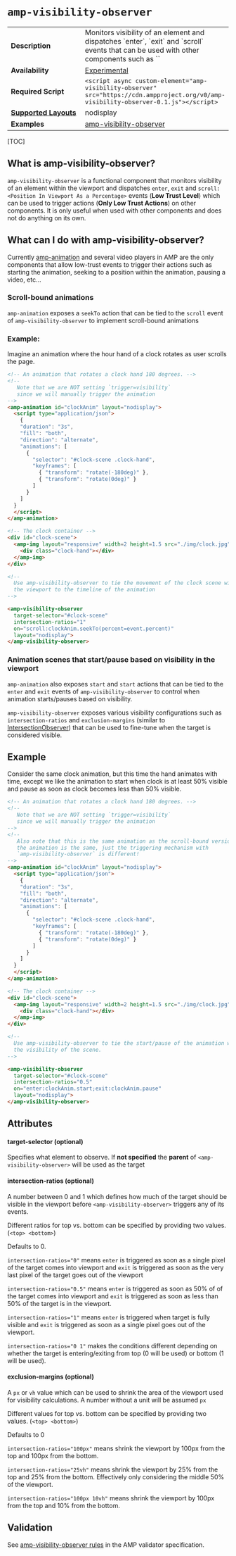 <!---
Copyright 2017 The AMP HTML Authors. All Rights Reserved.

Licensed under the Apache License, Version 2.0 (the "License");
you may not use this file except in compliance with the License.
You may obtain a copy of the License at

      http://www.apache.org/licenses/LICENSE-2.0

Unless required by applicable law or agreed to in writing, software
distributed under the License is distributed on an "AS-IS" BASIS,
WITHOUT WARRANTIES OR CONDITIONS OF ANY KIND, either express or implied.
See the License for the specific language governing permissions and
limitations under the License.
-->

# <a name="amp-visibility-observer"></a> `amp-visibility-observer`

<table>
  <tr>
    <td width="40%"><strong>Description</strong></td>
    <td>Monitors visibility of an element and dispatches `enter`, `exit` and `scroll` events that can be used with other components such as `<amp-animation>`</td>
  </tr>
  <tr>
    <td width="40%"><strong>Availability</strong></td>
    <td><a href="https://www.ampproject.org/docs/reference/experimental.html">Experimental</a></td>
  </tr>
  <tr>
    <td width="40%"><strong>Required Script</strong></td>
    <td><code>&lt;script async custom-element="amp-visibility-observer" src="https://cdn.ampproject.org/v0/amp-visibility-observer-0.1.js">&lt;/script></code></td>
  </tr>
  <tr>
    <td class="col-fourty"><strong><a href="https://www.ampproject.org/docs/guides/responsive/control_layout.html">Supported Layouts</a></strong></td>
    <td>nodisplay</td>
  </tr>
  <tr>
    <td width="40%"><strong>Examples</strong></td>
    <td><a href="https://github.com/ampproject/amphtml/blob/master/examples/amp-visibility-observer.amp.html">amp-visibility-observer</a></td>
  </tr>
</table>

[TOC]

## What is amp-visibility-observer?
`amp-visibility-observer` is a functional component that monitors visibility of
an element within the viewport and dispatches
`enter`, `exit` and `scroll:<Position In Viewport As a Percentage>` events (**Low Trust Level**)
which can be used to trigger actions (**Only Low Trust Actions**) on other components.
It is only useful when used with other components and does not do anything on its own.

## What can I do with amp-visibility-observer?
Currently [amp-animation](https://www.ampproject.org/docs/reference/components/amp-animation)
and several video players in AMP are the only components that allow low-trust events
to trigger their actions such as starting the animation, seeking to a position
within the animation, pausing a video, etc...

### Scroll-bound animations
`amp-animation` exposes a `seekTo` action that can be tied to the `scroll` event
of `amp-visibility-observer` to implement scroll-bound animations

### Example:
Imagine an animation where the hour hand of a clock rotates as user scrolls
the page.

<TODO IMAGE>

```html
<!-- An animation that rotates a clock hand 180 degrees. -->
<!--
   Note that we are NOT setting `trigger=visibility`
   since we will manually trigger the animation
-->
<amp-animation id="clockAnim" layout="nodisplay">
  <script type="application/json">
    {
    "duration": "3s",
    "fill": "both",
    "direction": "alternate",
    "animations": [
      {
        "selector": "#clock-scene .clock-hand",
        "keyframes": [
          { "transform": "rotate(-180deg)" },
          { "transform": "rotate(0deg)" }
        ]
      }
    ]
  }
  </script>
</amp-animation>

<!-- The clock container -->
<div id="clock-scene">
  <amp-img layout="responsive" width=2 height=1.5 src="./img/clock.jpg">
    <div class="clock-hand"></div>
  </amp-img>
</div>

<!--
  Use amp-visibility-observer to tie the movement of the clock scene within
  the viewport to the timeline of the animation
-->

<amp-visibility-observer
  target-selector="#clock-scene"
  intersection-ratios="1"
  on="scroll:clockAnim.seekTo(percent=event.percent)"
  layout="nodisplay">
</amp-visibility-observer>
```

### Animation scenes that start/pause based on visibility in the viewport
`amp-animation` also exposes `start` and `start` actions that can be tied to the
`enter` and `exit` events of `amp-visibility-observer` to control when animation
starts/pauses based on visibility.

`amp-visibility-observer` exposes various visibility configurations such as
`intersection-ratios` and `exclusion-margins` (similar to [IntersectionObserver](https://developer.mozilla.org/en-US/docs/Web/API/Intersection_Observer_API)) that
can be used to fine-tune when the target is considered visible.

## Example
Consider the same clock animation, but this time the hand animates with time, except
we like the animation to start when clock is at least 50% visible and pause as soon
as clock becomes less than 50% visible.

<TODO IMAGE>

```html
<!-- An animation that rotates a clock hand 180 degrees. -->
<!--
   Note that we are NOT setting `trigger=visibility`
   since we will manually trigger the animation
-->
<!--
   Also note that this is the same animation as the scroll-bound version above
   the animation is the same, just the triggering mechanism with
   `amp-visibility-observer` is different!
-->
<amp-animation id="clockAnim" layout="nodisplay">
  <script type="application/json">
    {
    "duration": "3s",
    "fill": "both",
    "direction": "alternate",
    "animations": [
      {
        "selector": "#clock-scene .clock-hand",
        "keyframes": [
          { "transform": "rotate(-180deg)" },
          { "transform": "rotate(0deg)" }
        ]
      }
    ]
  }
  </script>
</amp-animation>

<!-- The clock container -->
<div id="clock-scene">
  <amp-img layout="responsive" width=2 height=1.5 src="./img/clock.jpg">
    <div class="clock-hand"></div>
  </amp-img>
</div>

<!--
  Use amp-visibility-observer to tie the start/pause of the animation with
  the visibility of the scene.
-->

<amp-visibility-observer
  target-selector="#clock-scene"
  intersection-ratios="0.5"
  on="enter:clockAnim.start;exit:clockAnim.pause"
  layout="nodisplay">
</amp-visibility-observer>
```

## Attributes

#### target-selector (optional)
Specifies what element to observe.
If **not specified** the **parent** of `<amp-visibility-observer>` will be used as the target

#### intersection-ratios (optional)

A number between 0 and 1 which defines how much of the target should be visible in
the viewport before `<amp-visibility-observer>` triggers any of its events.

Different ratios for top vs. bottom can be specified by providing two values. (`<top> <bottom>`)

Defaults to 0.

`intersection-ratios="0"` means `enter` is triggered as soon as a single pixel
of the target comes into viewport and `exit` is triggered as soon as the very last pixel
of the target goes out of the viewport

`intersection-ratios="0.5"` means `enter` is triggered as soon as 50% of
of the target comes into viewport and `exit` is triggered as soon as less than
50% of the target is in the viewport.


`intersection-ratios="1"` means `enter` is triggered when target is fully visible
and `exit` is triggered as soon as a single pixel goes out of the viewport.


`intersection-ratios="0 1"` makes the conditions different depending on whether
the target is entering/exiting from top (0 will be used) or bottom (1 will be used).


#### exclusion-margins (optional)

A `px` or `vh` value which can be used to shrink the area of the viewport used
for visibility calculations. A number without a unit will be assumed `px`

Different values for top vs. bottom can be specified by providing two values. (`<top> <bottom>`)

Defaults to 0

`intersection-ratios="100px"` means shrink the viewport by 100px from the top and 100px from the bottom.

`intersection-ratios="25vh"` means shrink the viewport by 25% from the top and 25% from the bottom.
Effectively only considering the middle 50% of the viewport.

`intersection-ratios="100px 10vh"` means shrink the viewport by 100px from the top and 10% from the bottom.

## Validation

See [amp-visibility-observer rules](https://github.com/ampproject/amphtml/blob/master/extensions/amp-visibility-observer/validator-amp-visibility-observer.protoascii) in the AMP validator specification.
